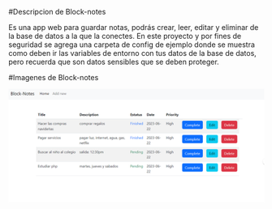 #Descripcion de Block-notes

Es una app web para guardar notas, podrás crear, leer, editar y eliminar de la base de datos a la que la conectes. En este proyecto y por fines de seguridad se agrega una carpeta de config de ejemplo donde se muestra como deben ir las variables de entorno con tus datos de la base de datos, pero recuerda que son datos sensibles que se deben proteger. 

#Imagenes de Block-notes

![imagen del home](https://raw.githubusercontent.com/ErikaDUARTEm/block-notes-php/main/assets/img/home.png)
